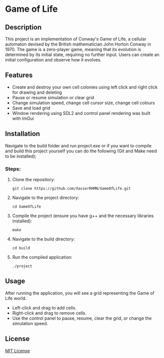 
# Game of Life

## Description
This project is an implementation of Conway's Game of Life, a cellular automaton devised by the British mathematician John Horton Conway in 1970. The game is a zero-player game, meaning that its evolution is determined by its initial state, requiring no further input. Users can create an initial configuration and observe how it evolves.

## Features
- Create and destroy your own cell colonies using left click and right click for drawing and deleting
- Pause or resume simulation or clear grid 
- Change simulation speed, change cell cursor size, change  cell colours
- Save and load grid
- Window rendering using SDL2 and control panel rendering was built with ImGui

## Installation
Navigate to the build folder and run project.exe or if you want to compile and build this project yourself you can do the following (Git and Make need to be installed);

### Steps:
1. Clone the repository:
   ```
   git clone https://github.com/XavierRHMN/GameOfLife.git
   ```
2. Navigate to the project directory:
   ```
   cd GameOfLife
   ```
3. Compile the project (ensure you have g++ and the necessary libraries installed):
   ```
   make
   ```
4. Navigate to the build directory:
   ```
   cd build
   ```
5. Run the compiled application:
   ```
   ./project
   ```

## Usage
After running the application, you will see a grid representing the Game of Life world. 

- Left-click and drag to add cells.
- Right-click and drag to remove cells.
- Use the control panel to pause, resume, clear the grid, or change the simulation speed.

## License
[MIT License](LICENSE)
